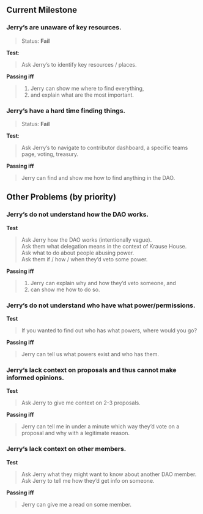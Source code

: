 ## Current Milestone

### Jerry’s are unaware of key resources.
 > Status: **Fail**

**Test**: 
> Ask Jerry’s to identify key resources / places.

**Passing iff** 
> 1. Jerry can show me where to find everything, 
> 2. and explain what are the most important.



### Jerry’s have a hard time finding things.
> Status: **Fail** 

**Test**: 
> Ask Jerry’s to navigate to contributor dashboard, a specific teams page, voting, treasury.

**Passing iff**
> Jerry can find and show me how to find anything in the DAO.




## Other Problems (by priority)

### Jerry’s do not understand how the DAO works.
**Test**
> Ask Jerry how the DAO works (intentionally vague).  
> Ask them what delegation means in the context of Krause House.  
> Ask what to do about people abusing power.  
> Ask them if / how / when they’d veto some power.

**Passing iff**
> 1. Jerry can explain why and how they’d veto someone, and
> 2. can show me how to do so.

### Jerry’s do not understand who have what power/permissions.
**Test**
> If you wanted to find out who has what powers, where would you go?

**Passing iff**
> Jerry can tell us what powers exist and who has them.

### Jerry’s lack context on proposals and thus cannot make informed opinions.
**Test**
> Ask Jerry to give me context on 2-3 proposals.

**Passing iff**
> Jerry can tell me in under a minute which way they’d vote on a proposal and why with a legitimate reason.

### Jerry’s lack context on other members.
**Test**
> Ask Jerry what they might want to know about another DAO member.  Ask Jerry to tell me how they’d get info on someone.

**Passing iff**
> Jerry can give me a read on some member.
